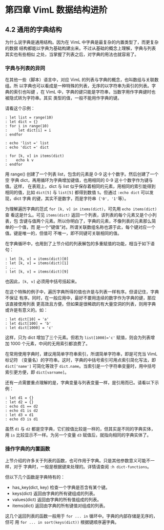 # 第四章 VimL 数据结构进阶

## 4.2 通用的字典结构

为什么说字典是通用结构。因为在 VimL 中字典是最复杂的内置类型了，而更复杂的数据
结构都能以字典为基础构建出来。不过从基础的概念上理解，字典与列表其实也有些相似
之处，当掌握了列表之后，对字典的用法也就容易了。

### 字典与列表的异同

在其他一些（脚本）语言中，对应 VimL 的列表与字典的概念，也叫数组与关联数组。所
以字典也可以看成是一种特殊的列表，无序的以字符串为索引的列表。字典的索引也叫键
，在 VimL 中，字典的键只能是字符串，当数字用作字典键时也被隐式转为字符串。其实
类型的值，一般不能用作字典的键。

请看这个示例：
```vim
: let list = range(10)
: let dict = {}
: for i in range(10)
:     let dict[i] = i
: endfor

: echo 'list =' list
: echo 'dict =' dict

: for [k, v] in items(dict)
:    echo k v
: endfor
```
用 range() 创建了一个列表 list，包含的元素是 0-9 这十个数字。然后创建了一个空
字典 dict，再用循环为字典增加键值，也用相同的 0-9 这十个数字作为键与值。这样，
在表观上，dict 与 list 似乎保存着相同的元素，用相同的索引能得到相同的值，比如
`dict[5]` 与 `list[5]` 都得到数值 `5`。但通过 `:echo dict` 可以发现，dict 字典
的键，其实不是数字，而是字符串（`'0', '1'`等）。

为理解遍历字典的范式 `for [k, v] in items(dict)`，可先用 `echo items(dict)` 查
看这是什么。可见 `items(dict)` 返回一个列表，该列表的每个元素又是个小列表，包
含键与值两个元素。所以你明白了，字典的元素，不像列表的元素那么简单的一个值，而
是一个“键值”对。所谓关联数组名称也源于此，每个键对应一个值。键是唯一的，但值可
不唯一，即不同键可关联相同的值。

在字典循环中，也用到了上节介绍的列表解包的多重赋值的功能，相当于如下语句：
```vim
: let [k, v] = items(dict)[0]
: let [k, v] = items(dict)[1]
: ...
: let [k, v] = items(dict)[9]
```
也因此，`[k, v]` 必须用中括号括起来。

在这个特殊的例子中，遍历字典所得的值也许是与列表一样有序。但请记住，字典不保证
有序。同时，在一般应用中，最好不要用连续的数字作为字典的键，那应该直接使用列表
更高效且方便。但如果是很稀疏的有大量空洞的列表，则用字典或许是有意义的。如：
```vim
: let dict[10] = 'a'
: let dict[100] = 'b'
: let dict[1000] = 'c'
```
这样，只为 dict 增加了三个元素。但若为 `list[1000]='c'` 赋值，则会为列表增加
1000 个元素，中间的无用索引都浪费了。

在常用使用字典时，建议用简单字符串索引，所谓简单字符串，即是可充当 VimL 标记符
（变量名）的字符串。这时，字典的中括号索引可用点索引简化写法，即 `dict['name']`
可简化等效于 `dict.name`。当索引是一个字符串变量时，用中括号索引更方便，即
`dict[varname]`。

还有一点需要重点理解的是，字典变量与列表变量一样，是引用而已。请看以下示例：
```vim
: let d1 = {}
: let d2 = {}
: echo d1 == d2
: echo d1 is d2
: let d3 = d1
: echo d3 is d1
```
虽然 `d1` 与 `d2` 都是空字典，它们按值比较是一样的，但其实是不同的字典实体，用
`is` 比较显示不一样。为另一个变量 `d3` 赋值后，就指向相同的字典实体了。

### 操作字典的内置函数

上节介绍的许多关于列表的函数，也可作用于字典。只是其他参数意义可能不一样，对于
字典时，一般是根据键来处理的。详情请查阅 `:h dict-functions`。

但以下几个函数是字典特有的：

* has\_key(dict, key) 检查一个字典是否含有某个键。
* keys(dict) 返回由字典的所有键组成的列表。
* values(dict) 返回由字典的所有值组成的列表。
* items(dict) 返回由字典的所有键值对组成的列表。

这几个返回列表的函数一般用于 `for ... in` 循环中。字典的内部存储是无序的，但可
用 `for ... in sort(keys(dict))` 根据键顺序遍字典。

